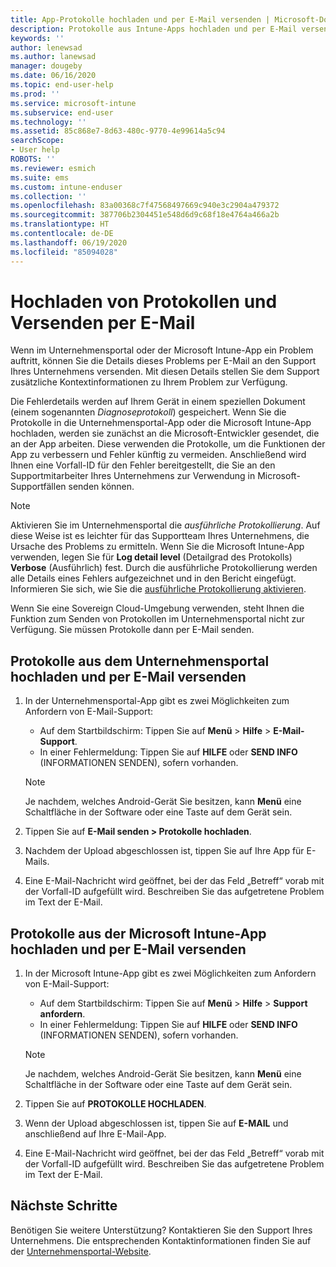 ```yaml
---
title: App-Protokolle hochladen und per E-Mail versenden | Microsoft-Dokumentation
description: Protokolle aus Intune-Apps hochladen und per E-Mail versenden
keywords: ''
author: lenewsad
ms.author: lanewsad
manager: dougeby
ms.date: 06/16/2020
ms.topic: end-user-help
ms.prod: ''
ms.service: microsoft-intune
ms.subservice: end-user
ms.technology: ''
ms.assetid: 85c868e7-8d63-480c-9770-4e99614a5c94
searchScope:
- User help
ROBOTS: ''
ms.reviewer: esmich
ms.suite: ems
ms.custom: intune-enduser
ms.collection: ''
ms.openlocfilehash: 83a00368c7f47568497669c940e3c2904a479372
ms.sourcegitcommit: 387706b2304451e548d6d9c68f18e4764a466a2b
ms.translationtype: HT
ms.contentlocale: de-DE
ms.lasthandoff: 06/19/2020
ms.locfileid: "85094028"
---
```

# <a name="upload-and-email-logs"></a>Hochladen von Protokollen und Versenden per E-Mail  

Wenn im Unternehmensportal oder der Microsoft Intune-App ein Problem auftritt, können Sie die Details dieses Problems per E-Mail an den Support Ihres Unternehmens versenden. Mit diesen Details stellen Sie dem Support zusätzliche Kontextinformationen zu Ihrem Problem zur Verfügung.  

Die Fehlerdetails werden auf Ihrem Gerät in einem speziellen Dokument (einem sogenannten _Diagnoseprotokoll_) gespeichert. Wenn Sie die Protokolle in die Unternehmensportal-App oder die Microsoft Intune-App hochladen, werden sie zunächst an die Microsoft-Entwickler gesendet, die an der App arbeiten. Diese verwenden die Protokolle, um die Funktionen der App zu verbessern und Fehler künftig zu vermeiden. Anschließend wird Ihnen eine Vorfall-ID für den Fehler bereitgestellt, die Sie an den Supportmitarbeiter Ihres Unternehmens zur Verwendung in Microsoft-Supportfällen senden können.  

> [!Note]
> Aktivieren Sie im Unternehmensportal die _ausführliche Protokollierung_. Auf diese Weise ist es leichter für das Supportteam Ihres Unternehmens, die Ursache des Problems zu ermitteln. Wenn Sie die Microsoft Intune-App verwenden, legen Sie für **Log detail level** (Detailgrad des Protokolls) **Verbose** (Ausführlich) fest. Durch die ausführliche Protokollierung werden alle Details eines Fehlers aufgezeichnet und in den Bericht eingefügt. Informieren Sie sich, wie Sie die [ausführliche Protokollierung aktivieren](use-verbose-logging-to-help-your-it-administrator-fix-device-issues-android.md).  
>
> Wenn Sie eine Sovereign Cloud-Umgebung verwenden, steht Ihnen die Funktion zum Senden von Protokollen im Unternehmensportal nicht zur Verfügung. Sie müssen Protokolle dann per E-Mail senden. 

## <a name="upload-and-email-logs-from-company-portal"></a>Protokolle aus dem Unternehmensportal hochladen und per E-Mail versenden  

1. In der Unternehmensportal-App gibt es zwei Möglichkeiten zum Anfordern von E-Mail-Support:
    * Auf dem Startbildschirm: Tippen Sie auf **Menü** > **Hilfe** > **E-Mail-Support**.  
    * In einer Fehlermeldung: Tippen Sie auf **HILFE** oder **SEND INFO** (INFORMATIONEN SENDEN), sofern vorhanden.  

    > [!NOTE]
    > Je nachdem, welches Android-Gerät Sie besitzen, kann **Menü** eine Schaltfläche in der Software oder eine Taste auf dem Gerät sein.  

3. Tippen Sie auf **E-Mail senden > Protokolle hochladen**.  
4. Nachdem der Upload abgeschlossen ist, tippen Sie auf Ihre App für E-Mails. 
5. Eine E-Mail-Nachricht wird geöffnet, bei der das Feld „Betreff“ vorab mit der Vorfall-ID aufgefüllt wird. Beschreiben Sie das aufgetretene Problem im Text der E-Mail.    


## <a name="upload-and-email-logs-from-microsoft-intune-app"></a>Protokolle aus der Microsoft Intune-App hochladen und per E-Mail versenden   

1. In der Microsoft Intune-App gibt es zwei Möglichkeiten zum Anfordern von E-Mail-Support:  
    * Auf dem Startbildschirm: Tippen Sie auf **Menü** > **Hilfe** > **Support anfordern**.  
    * In einer Fehlermeldung: Tippen Sie auf **HILFE** oder **SEND INFO** (INFORMATIONEN SENDEN), sofern vorhanden.  

    > [!NOTE]
    > Je nachdem, welches Android-Gerät Sie besitzen, kann **Menü** eine Schaltfläche in der Software oder eine Taste auf dem Gerät sein.

3. Tippen Sie auf **PROTOKOLLE HOCHLADEN**.  
4. Wenn der Upload abgeschlossen ist, tippen Sie auf **E-MAIL** und anschließend auf Ihre E-Mail-App.  
5. Eine E-Mail-Nachricht wird geöffnet, bei der das Feld „Betreff“ vorab mit der Vorfall-ID aufgefüllt wird. Beschreiben Sie das aufgetretene Problem im Text der E-Mail.  

## <a name="next-steps"></a>Nächste Schritte  

Benötigen Sie weitere Unterstützung? Kontaktieren Sie den Support Ihres Unternehmens. Die entsprechenden Kontaktinformationen finden Sie auf der [Unternehmensportal-Website](https://go.microsoft.com/fwlink/?linkid=2010980).

